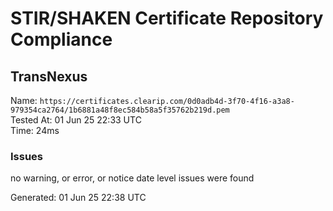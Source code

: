 # STIR/SHAKEN Certificate Repository Compliance

## TransNexus

Name: `https://certificates.clearip.com/0d0adb4d-3f70-4f16-a3a8-979354ca2764/1b6881a48f8ec584b58a5f35762b219d.pem`\
Tested At: 01 Jun 25 22:33 UTC\
Time: 24ms

### Issues

no warning, or error, or notice date level issues were found

Generated: 01 Jun 25 22:38 UTC